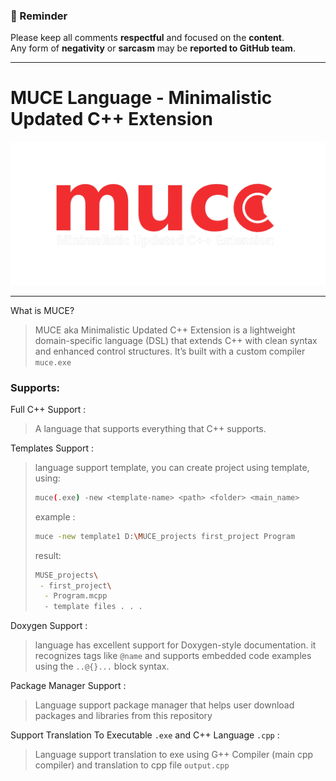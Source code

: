 ### 🚨 Reminder  
Please keep all comments **respectful** and focused on the **content**.  
Any form of **negativity** or **sarcasm** may be **reported to GitHub team**.  

---

# MUCE Language - Minimalistic Updated C++ Extension
<img src="logo.png" width="1000" />

---

What is MUCE?
> MUCE aka Minimalistic Updated C++ Extension is a lightweight domain-specific language (DSL) that extends C++ with clean syntax and enhanced control structures.
> It’s built with a custom compiler `muce.exe`

### Supports:

Full C++ Support :
> A language that supports everything that C++ supports.

Templates Support :
> language support template, you can create project using template, using:
> ```bash
> muce(.exe) -new <template-name> <path> <folder> <main_name>
> ```
> example : 
> ```bash
> muce -new template1 D:\MUCE_projects first_project Program
> ```
> result:
> ```bash
> MUSE_projects\
>  - first_project\
>   - Program.mcpp
>   - template files . . . 
> ```

Doxygen Support :
> language has excellent support for Doxygen-style documentation.
> it recognizes tags like `@name` and supports embedded code examples using the `..@{}...` block syntax.

Package Manager Support : 
> Language support package manager that helps user download packages and libraries from this repository

Support Translation To Executable `.exe` and C++ Language `.cpp` :
> Language support translation to exe using G++ Compiler (main cpp compiler) and translation to cpp file  `output.cpp`
